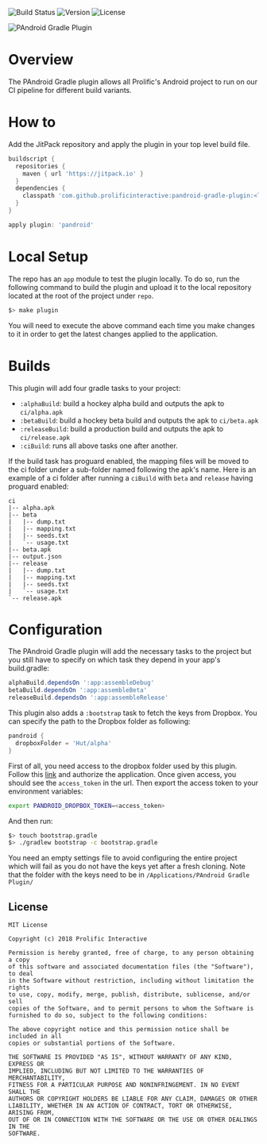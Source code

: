 ![Build Status](https://travis-ci.org/prolificinteractive/pandroid-gradle-plugin.svg?branch=master)
![Version](https://jitpack.io/v/prolificinteractive/pandroid-gradle-plugin.svg)
![License](https://img.shields.io/badge/license-Prolific_Interactive-blue.svg)

![PAndroid Gradle Plugin](art/logo.png)

# Overview

The PAndroid Gradle plugin allows all Prolific's Android project to run on our CI pipeline for different build variants.

# How to

Add the JitPack repository and apply the plugin in your top level build file.

```groovy
buildscript {
  repositories {
    maven { url 'https://jitpack.io' }
  }
  dependencies {
    classpath 'com.github.prolificinteractive:pandroid-gradle-plugin:<latest-version>'
  }
}

apply plugin: 'pandroid'
```

# Local Setup

The repo has an `app` module to test the plugin locally. To do so, run the following command to build the plugin and upload it to the local repository located at the root of the project under `repo`.

```bash
$> make plugin
```

You will need to execute the above command each time you make changes to it in order to get the latest changes applied to the application.

# Builds

This plugin will add four gradle tasks to your project:
- `:alphaBuild`: build a hockey alpha build and outputs the apk to `ci/alpha.apk`
- `:betaBuild`: build a hockey beta build and outputs the apk to `ci/beta.apk`
- `:releaseBuild`: build a production build and outputs the apk to `ci/release.apk`
- `:ciBuild`: runs all above tasks one after another.

If the build task has proguard enabled, the mapping files will be moved to the ci folder under a sub-folder named following the apk's name.
Here is an example of a ci folder after running a `ciBuild` with `beta` and `release` having proguard enabled:

```
ci
|-- alpha.apk
|-- beta
|   |-- dump.txt
|   |-- mapping.txt
|   |-- seeds.txt
|   `-- usage.txt
|-- beta.apk
|-- output.json
|-- release
|   |-- dump.txt
|   |-- mapping.txt
|   |-- seeds.txt
|   `-- usage.txt
`-- release.apk
```

# Configuration

The PAndroid Gradle plugin will add the necessary tasks to the project but you still have to specify on which task they depend in your app's build.gradle:

```groovy
alphaBuild.dependsOn ':app:assembleDebug'
betaBuild.dependsOn ':app:assembleBeta'
releaseBuild.dependsOn ':app:assembleRelease'
```

This plugin also adds a `:bootstrap` task to fetch the keys from Dropbox. You can specify the path to the Dropbox folder as following:

```groovy
pandroid {
  dropboxFolder = 'Hut/alpha'
}
```

First of all, you need access to the dropbox folder used by this plugin. Follow this [link](https://www.dropbox.com/1/oauth2/authorize?client_id=bq8usftpqgqqhmn&response_type=token&redirect_uri=http://localhost) and authorize the application. Once given access, you should see the `access_token` in the url. Then export the access token to your environment variables:

```bash
export PANDROID_DROPBOX_TOKEN=<access_token>
```

And then run:

```bash
$> touch bootstrap.gradle
$> ./gradlew bootstrap -c bootstrap.gradle
```

You need an empty settings file to avoid configuring the entire project which will fail as you do not have the keys yet after a fresh cloning.
Note that the folder with the keys need to be in `/Applications/PAndroid Gradle Plugin/`

## License

    MIT License
    
    Copyright (c) 2018 Prolific Interactive
    
    Permission is hereby granted, free of charge, to any person obtaining a copy
    of this software and associated documentation files (the "Software"), to deal
    in the Software without restriction, including without limitation the rights
    to use, copy, modify, merge, publish, distribute, sublicense, and/or sell
    copies of the Software, and to permit persons to whom the Software is
    furnished to do so, subject to the following conditions:
    
    The above copyright notice and this permission notice shall be included in all
    copies or substantial portions of the Software.
    
    THE SOFTWARE IS PROVIDED "AS IS", WITHOUT WARRANTY OF ANY KIND, EXPRESS OR
    IMPLIED, INCLUDING BUT NOT LIMITED TO THE WARRANTIES OF MERCHANTABILITY,
    FITNESS FOR A PARTICULAR PURPOSE AND NONINFRINGEMENT. IN NO EVENT SHALL THE
    AUTHORS OR COPYRIGHT HOLDERS BE LIABLE FOR ANY CLAIM, DAMAGES OR OTHER
    LIABILITY, WHETHER IN AN ACTION OF CONTRACT, TORT OR OTHERWISE, ARISING FROM,
    OUT OF OR IN CONNECTION WITH THE SOFTWARE OR THE USE OR OTHER DEALINGS IN THE
    SOFTWARE.